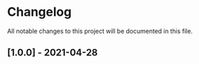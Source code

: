 # Changelog
All notable changes to this project will be documented in this file.

## [1.0.0] - 2021-04-28